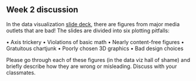 ## Week 2 discussion

In the data visualization [slide deck](/slides/week2-dataviz.pdf), there are figures from major media outlets that are bad!  The slides are divided into six plotting pitfalls:

• Axis trickery
• Violations of basic math
• Nearly content-free figures 
• Gratuitous chartjunk
• Poorly chosen 3D graphics 
• Bad design choices

  Please go through each of these figures (in the data viz hall of shame) and briefly describe how they are wrong or misleading.  Discuss with your classmates.